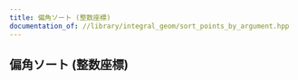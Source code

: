 ```yaml
---
title: 偏角ソート (整数座標)
documentation_of: //library/integral_geom/sort_points_by_argument.hpp
---
```

## 偏角ソート (整数座標)
